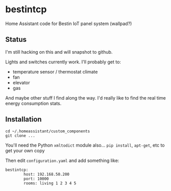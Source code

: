 # bestintcp
Home Assistant code for Bestin IoT panel system (wallpad?)

## Status
I'm still hacking on this and will snapshot to github.

Lights and switches currently work. I'll probably get to:

- temperature sensor / thermostat climate
- fan
- elevator
- gas

And maybe other stuff I find along the way. I'd really like to find the real
time energy consumption stats.

## Installation

    cd ~/.homeassistant/custom_components
    git clone ...

You'll need the Python `xmltodict` module also... `pip install`, `apt-get`, etc
to get your own copy

Then edit `configuration.yaml` and add something like:

    bestintcp:
            host: 192.168.50.200
            port: 10000
            rooms: living 1 2 3 4 5
    

